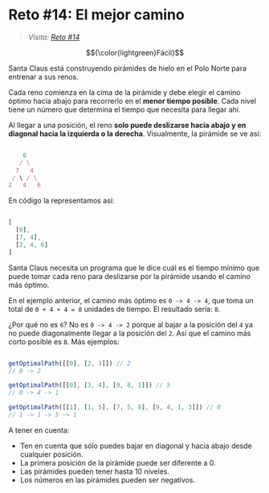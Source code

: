 # Reto #14: El mejor camino

> _Visita: [Reto #14](https://2022.adventjs.dev/es/challenges/2022/14)_

$${\color{lightgreen}Fácil}$$

Santa Claus está construyendo pirámides de hielo en el Polo Norte para entrenar
a sus renos.

Cada reno comienza en la cima de la pirámide y debe elegir el camino óptimo
hacia abajo para recorrerlo en el **menor tiempo posible**. Cada nivel tiene
un número que determina el tiempo que necesita para llegar ahí.

Al llegar a una posición, el reno **solo puede deslizarse hacia abajo y en**
**diagonal hacia la izquierda o la derecha**. Visualmente, la pirámide se ve así:

```javascript

    0
   / \
  7   4
 / \ / \
2   4   6

```

En código la representamos así:

```javascript

[
  [0],
  [7, 4],
  [2, 4, 6]
]

```

Santa Claus necesita un programa que le dice cuál es el tiempo mínimo que puede
tomar cada reno para deslizarse por la pirámide usando el camino más óptimo.

En el ejemplo anterior, el camino más óptimo es `0 -> 4 -> 4`, que toma un total
de `0 + 4 + 4 = 8` unidades de tiempo. El resultado sería: `8`.

¿Por qué no es `6`? No es `0 -> 4 -> 2` porque al bajar a la posición del `4`
ya no puede diagonalmente llegar a la posición del `2`. Así que el camino más corto
posible es `8`. Más ejemplos:

```javascript

getOptimalPath([[0], [2, 3]]) // 2
// 0 -> 2

getOptimalPath([[0], [3, 4], [9, 8, 1]]) // 5
// 0 -> 4 -> 1

getOptimalPath([[1], [1, 5], [7, 5, 8], [9, 4, 1, 3]]) // 8
// 1 -> 1 -> 5 -> 1

```

A tener en cuenta:

- Ten en cuenta que sólo puedes bajar en diagonal y hacia abajo desde cualquier posición.
- La primera posición de la pirámide puede ser diferente a 0.
- Las pirámides pueden tener hasta 10 niveles.
- Los números en las pirámides pueden ser negativos.
